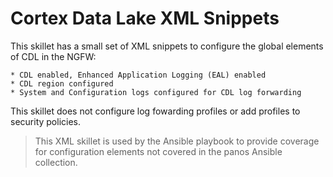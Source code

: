 # Cortex Data Lake XML Snippets

This skillet has a small set of XML snippets to configure the global elements of CDL
in the NGFW:

    * CDL enabled, Enhanced Application Logging (EAL) enabled
    * CDL region configured
    * System and Configuration logs configured for CDL log forwarding
    
This skillet does not configure log fowarding profiles or add profiles
to security policies.

> This XML skillet is used by the Ansible playbook to provide coverage
> for configuration elements not covered in the panos Ansible collection.

